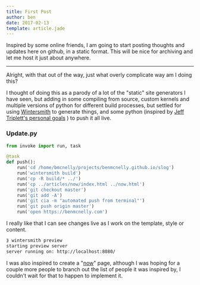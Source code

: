 ```yaml
---
title: First Post
author: ben
date: 2017-02-13
template: article.jade
---
```


Inspired by some online friends, I am going to start posting thoughts and updates here on github, in a static format. This will be nice for archiving and let me host it just about anywhere.

---

Alright, with that out of the way, just what overly complicate way am I doing this?

I thought of doing this as a parody of a lot of the "static" site generators I have seen, but adding in some compiling from source, custom kernels and multiple versions of python for different build processes, but settled for using [Wintersmith](https://github.com/jnordberg/wintersmith) to generate things, and some python (inspired by [Jeff Triplett's personal goals](https://github.com/jefftriplett/personal-goals) ) to push it all live.

### Update.py

```python
from invoke import run, task

@task
def push():
    run('cd /home/bmcnelly/projects/benmcnelly.github.io/slog')
    run('wintersmith build')
    run('cp -R build/* ../')
    run('cp ../articles/now/index.html ../now.html')
    run('git checkout master')
    run('git add -A')
    run('git cia -m "automated push from terminal"')
    run('git push origin master')
    run('open https://benmcnelly.com')
```

I really like that I can see changes live as I work on the template, style or content.

```bash
⟫ wintersmith preview
starting preview server
server running on: http://localhost:8080/
```

I was also inspired to create a "[now](http://benmcnelly.com/now)" page, although I was hoping for a couple more people to branch out the list of people it was inspired by, I couldn't wait for that to happen to implement it.
